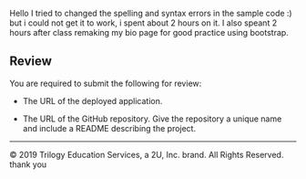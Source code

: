 Hello I tried to changed the spelling and syntax errors in the sample code :) but i could not get it to work, i spent about 2 hours on it. I also speant 2 hours after class remaking my bio page for good practice using bootstrap. 
## Review

You are required to submit the following for review:

* The URL of the deployed application.

* The URL of the GitHub repository. Give the repository a unique name and include a README describing the project.

- - -
© 2019 Trilogy Education Services, a 2U, Inc. brand. All Rights Reserved.
thank you